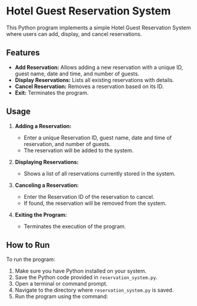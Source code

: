# Hotel Guest Reservation System

This Python program implements a simple Hotel Guest Reservation System where users can add, display, and cancel reservations.

## Features

- **Add Reservation:** Allows adding a new reservation with a unique ID, guest name, date and time, and number of guests.
- **Display Reservations:** Lists all existing reservations with details.
- **Cancel Reservation:** Removes a reservation based on its ID.
- **Exit:** Terminates the program.

## Usage

1. **Adding a Reservation:**
   - Enter a unique Reservation ID, guest name, date and time of reservation, and number of guests.
   - The reservation will be added to the system.

2. **Displaying Reservations:**
   - Shows a list of all reservations currently stored in the system.

3. **Canceling a Reservation:**
   - Enter the Reservation ID of the reservation to cancel.
   - If found, the reservation will be removed from the system.

4. **Exiting the Program:**
   - Terminates the execution of the program.

## How to Run

To run the program:
1. Make sure you have Python installed on your system.
2. Save the Python code provided in `reservation_system.py`.
3. Open a terminal or command prompt.
4. Navigate to the directory where `reservation_system.py` is saved.
5. Run the program using the command:
